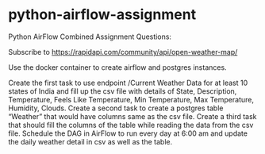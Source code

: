 # python-airflow-assignment


Python AirFlow Combined Assignment Questions:

Subscribe to https://rapidapi.com/community/api/open-weather-map/

Use the docker container to create airflow and postgres instances.

Create the first task to use endpoint /Current Weather Data for at least 10 states of India and fill up the csv file with details of 
State, Description, Temperature, Feels Like Temperature, Min Temperature, Max Temperature, Humidity, Clouds.
Create a second task to create a postgres table “Weather” that would have columns same as the csv file.
Create a third task that should fill the columns of the table while reading the data from the csv file.
Schedule the DAG in AirFlow to run every day at 6:00 am and update the daily weather detail in csv as well as the table.
